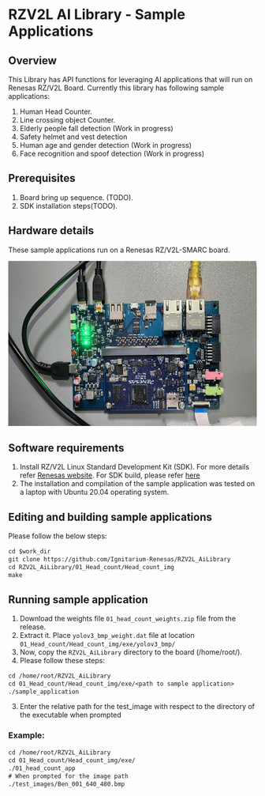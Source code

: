 # RZV2L AI Library - Sample Applications

## Overview

This Library has API functions for leveraging AI applications that will run on Renesas RZ/V2L Board. Currently this library has following sample applications: 

1. Human Head Counter. 
2. Line crossing object Counter.
3. Elderly people fall detection (Work in progress)
4. Safety helmet and vest detection
5. Human age and gender detection (Work in progress)
6. Face recognition and spoof detection (Work in progress)

## Prerequisites
1. Board bring up sequence. (TODO).
2. SDK installation steps(TODO).

## Hardware details 
 
These sample applications run on a Renesas RZ/V2L-SMARC board.

<img src="./Renesas_RZV2L_image.jpg?raw=true" alt="Markdown Monster icon"
     margin-right=10px; 
     width=600px;
     height=334px />


## Software requirements

1. Install RZ/V2L Linux Standard Development Kit (SDK). For more details refer [Renesas website](https://www.renesas.com/us/en/products/microcontrollers-microprocessors/rz-mpus/rzv2l-general-purpose-microprocessor-equipped-renesas-original-ai-accelerator-drp-ai-12ghz-dual#overview). For SDK build, please refer [here](https://github.com/renesas-rz/meta-rzv)
2. The installation and compilation of the sample application was tested on a laptop with Ubuntu 20.04 operating system.

## Editing and building sample applications

Please follow the below steps:

```
cd $work_dir
git clone https://github.com/Ignitarium-Renesas/RZV2L_AiLibrary 
cd RZV2L_AiLibrary/01_Head_count/Head_count_img
make
```

## Running sample application

1. Download the weights file `01_head_count_weights.zip` file from the release.
2. Extract it. Place `yolov3_bmp_weight.dat` file at location `01_Head_count/Head_count_img/exe/yolov3_bmp/`
3. Now, copy the `RZV2L_AiLibrary` directory to the board (/home/root/).
4. Please follow these steps:

```
cd /home/root/RZV2L_AiLibrary 
cd 01_Head_count/Head_count_img/exe/<path to sample application>
./sample_application
```
3. Enter the relative path for the test_image with respect to the directory of the executable when prompted

### Example:
```
cd /home/root/RZV2L_AiLibrary 
cd 01_Head_count/Head_count_img/exe/
./01_head_count_app
# When prompted for the image path
./test_images/Ben_001_640_480.bmp
```
